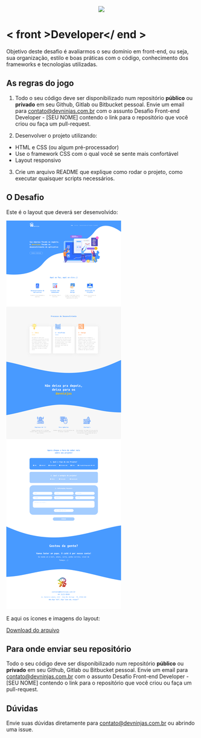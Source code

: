 <p align="center">
  <img src="https://www.devninjas.com.br/wp-content/themes/understrap-child/img/logo-devninjas.png" width="250">
</p>

# < front >Developer</ end >

Objetivo deste desafio é avaliarmos o seu domínio em front-end, ou seja, sua organização, estilo e boas práticas com o código, conhecimento dos frameworks e tecnologias utilizadas.

## As regras do jogo

1. Todo o seu código deve ser disponibilizado num repositório **público** ou **privado** em seu Github, Gitlab ou Bitbucket 
pessoal. Envie um email para contato@devninjas.com.br com o assunto Desafio Front-end Developer - [SEU NOME] contendo o link para o repositório que você criou ou faça um pull-request.

2. Desenvolver o projeto utilizando:  

- HTML e CSS (ou algum pré-processador)
- Use o framework CSS com o qual você se sente mais confortável
- Layout responsivo

3. Crie um arquivo README que explique como rodar o projeto, como executar quaisquer scripts necessários.

## O Desafio

Este é o layout que deverá ser desenvolvido:

![layout one page](layout-onepage.png)

E aqui os ícones e imagens do layout:

[Download do arquivo](mockup)

## Para onde enviar seu repositório

Todo o seu código deve ser disponibilizado num repositório **público** ou **privado** em seu Github, Gitlab ou Bitbucket 
pessoal. Envie um email para contato@devninjas.com.br com o assunto Desafio Front-end Developer - [SEU NOME] contendo o link para o repositório que você criou ou faça um pull-request.

## Dúvidas

Envie suas dúvidas diretamente para contato@devninjas.com.br ou abrindo uma issue.
